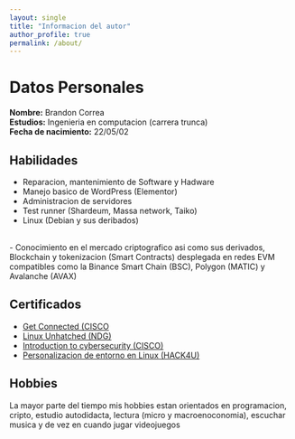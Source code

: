 ```yaml
---
layout: single
title: "Informacion del autor"
author_profile: true
permalink: /about/
---
```


# Datos Personales
**Nombre:** Brandon Correa<br>
**Estudios:** Ingenieria en computacion (carrera trunca)<br>
**Fecha de nacimiento:** 22/05/02


## Habilidades 
- Reparacion, mantenimiento de Software y Hadware
- Manejo basico de WordPress (Elementor)
- Administracion de servidores
- Test runner (Shardeum, Massa network, Taiko)
- Linux (Debian y sus deribados)
<br>
- Conocimiento en el mercado criptografico asi como sus derivados, Blockchain y tokenizacion (Smart Contracts)
desplegada en redes EVM compatibles como la Binance Smart Chain (BSC), Polygon (MATIC) y Avalanche (AVAX) 


## Certificados
- [Get Connected (CISCO](https://github.com/BrandonFilth/brandonfilth.github.io/blob/main/assets/BRANDON%20MISAELCORREA%20NAVARRO-Get%20Connected%20Es-certificate.pdf)
- [Linux Unhatched (NDG)](https://github.com/BrandonFilth/brandonfilth.github.io/blob/main/assets/BRANDON%20MISAELCORREA%20NAVARRO-NDG%20Linux%20Unhatc-certificate.pdf)
- [Introduction to cybersecurity (CISCO)](https://github.com/BrandonFilth/brandonfilth.github.io/blob/main/assets/Introduction_to_Cybersecurity_Badge20231008-29-895lxa.pdf)
- [Personalizacion de entorno en Linux (HACK4U)](https://github.com/BrandonFilth/brandonfilth.github.io/blob/main/assets/Personalizacion%20de%20linux.pdf)

## Hobbies
La mayor parte del tiempo mis hobbies estan orientados en programacion, cripto, estudio autodidacta,
lectura (micro y macroenoconomia), escuchar musica y de vez en cuando jugar videojuegos




